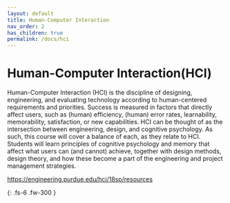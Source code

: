 ```yaml
---
layout: default
title: Human-Computer Interaction
nav_order: 2
has_children: true
permalink: /docs/hci
---
```


# Human-Computer Interaction(HCI)
Human-Computer Interaction (HCI) is the discipline of designing, engineering, and evaluating technology according to human-centered requirements and priorities. Success is measured in factors that directly affect users, such as (human) efficiency, (human) error rates, learnability, memorability, satisfaction, or new capabilities. HCI can be thought of as the intersection between engineering, design, and cognitive psychology. As such, this course will cover a balance of each, as they relate to HCI. Students will learn principles of cognitive psychology and memory that affect what users can (and cannot) achieve, together with design methods, design theory, and how these become a part of the engineering and project management strategies.

https://engineering.purdue.edu/hci/18sp/resources

{: .fs-6 .fw-300 }
